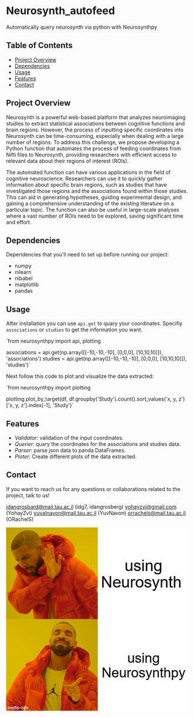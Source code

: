 # Neurosynth_autofeed

Automatically query neurosynth via python with Neurosynthpy 

## Table of Contents

- [Project Overview](#project-overview)
- [Dependencies](#installation)
- [Usage](#usage)
- [Features](#features)
- [Contact](#contact)

## Project Overview

Neurosynth is a powerful web-based platform that analyzes neuroimaging studies to extract statistical associations between cognitive functions and brain regions. However, the process of inputting specific coordinates into Neurosynth can be time-consuming, especially when dealing with a large number of regions. To address this challenge, we propose developing a Python function that automates the process of feeding coordinates from Nifti files to Neurosynth, providing researchers with efficient access to relevant data about their regions of interest (ROIs).

The automated function can have various applications in the field of cognitive neuroscience. Researchers can use it to quickly gather information about specific brain regions, such as studies that have investigated those regions and the associations found within those studies. This can aid in generating hypotheses, guiding experimental design, and gaining a comprehensive understanding of the existing literature on a particular topic. The function can also be useful in large-scale analyses where a vast number of ROIs need to be explored, saving significant time and effort.

## Dependencies

Dependencies that you'll need to set up before running our project:
- numpy
- nilearn
- nibabel
- matplotlib
- pandas

## Usage

After installation you can use `api.get` to quary your coordinates.
Specifiy `associations` or `studies` to get the information you want.

`from neurosynthpy import api, plotting

associations = api.get(np.array([[-10,-10,-10], [0,0,0], [10,10,10]]), 'associations')
studies = api.get(np.array([[-10,-10,-10], [0,0,0], [10,10,10]]), 'studies')` 

Next follow this code to plot and visualize the data extracted:

`from neurosynthpy import plotting

plotting.plot_by_target(df, df.groupby('Study').count().sort_values('x, y, z')['x, y, z'].index[-1], 'Study')`

## Features

- *Validator*: validation of the input coordinates.
- *Querier*: quary the coordinates for the associations and studies data.
- *Parser*: parse json data to panda DataFrames. 
- *Ploter*: Create different plots of the data extracted. 

## Contact

If you want to reach us for any questions or collaborations related to the project, talk to us!

idangrosbard@mail.tau.ac.il (idg7, idangrosberg)
yohayzvi@gmail.com (YohayZvi)
yuvalnavon@mail.tau.ac.il (YuvNavon)
orrachels@mail.tau.ac.il (ORachelS)


![meme](Images\drake_meme.jpeg)